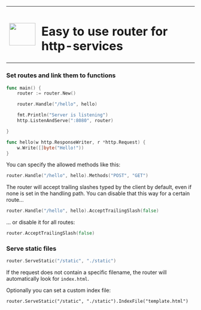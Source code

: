 <table border="0"><tr>
<td><img src="https://go.dev/blog/go-brand/Go-Logo/PNG/Go-Logo_Blue.png" width="70" height="60"></td><td><h1>Easy to use router for http-services</h1></td>
</table>

### Set routes and link them to functions

```go
func main() {
	router := router.New()

	router.Handle("/hello", hello)

	fmt.Println("Server is listening")
	http.ListenAndServe(":8080", router)

}

func hello(w http.ResponseWriter, r *http.Request) {
    w.Write([]byte("Hello!"))
}
```

You can specify the allowed methods like this:
```go
router.Handle("/hello", hello).Methods("POST", "GET")
```

The router will accept trailing slashes typed by the client by default, even if none is set in the handling path.
You can disable that this way for a certain route...
```go
router.Handle("/hello", hello).AcceptTrailingSlash(false)
```
... or disable it for all routes:
```go
router.AcceptTrailingSlash(false)
```

### Serve static files

```go
router.ServeStatic("/static", "./static")
```

If the request does not contain a specific filename, the router will automatically look for `index.html`.

Optionally you can set a custom index file:
```
router.ServeStatic("/static", "./static").IndexFile("template.html")
```
